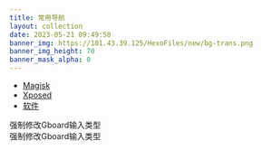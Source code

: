 ```yaml
---
title: 常用导航
layout: collection
date: 2023-05-21 09:49:58
banner_img: https://101.43.39.125/HexoFiles/new/bg-trans.png
banner_img_height: 70
banner_mask_alpha: 0
---
```


<div class="container tool-nav">
  <ul class="nav nav-pills">
    <li role="presentation"><a href="index.html">Magisk</a></li>
    <li role="presentation" class="active"><a href="#">Xposed</a></li>
    <li role="presentation"><a href="software.html">软件</a></li>
  </ul>
</div>

<div class="row text-center">
  <div class="col-md-4 col-xs-12 col-sm-6 tool-li"><a href="https://github.com/kooritea/ForceGboardInputType" target="_blank">
    <div class="tool-li-li li-bgc-40">
      <i class="iconfont icon-android"></i>
    </div> </a>
  <div class="text-center" style="margin-top:10px">
    强制修改Gboard输入类型
  </div>
  <div class="text-center text-color-height">
    强制修改Gboard输入类型
  </div>
</div>

